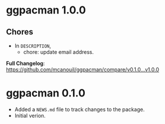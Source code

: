 # ggpacman 1.0.0
## Chores

- In `DESCRIPTION`,
  - chore: update email address.

**Full Changelog**: <https://github.com/mcanouil/ggpacman/compare/v0.1.0...v1.0.0>

# ggpacman 0.1.0

* Added a `NEWS.md` file to track changes to the package.
* Initial verion.
